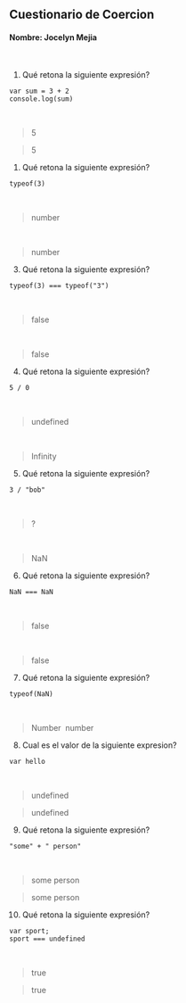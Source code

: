 ## Cuestionario de Coercion
#### Nombre: Jocelyn Mejia
​
1. Qué retona la siguiente expresión?
```
var sum = 3 + 2
console.log(sum)
```
​
> 5


> 5
​
1. Qué retona la siguiente expresión?
```
typeof(3)
```
​
> number
> 
​
> number
​
3. Qué retona la siguiente expresión?
```
typeof(3) === typeof("3")
```
​
> false
> 
​
> false
​
4. Qué retona la siguiente expresión?
```
5 / 0
```
​
> undefined
> 
​
> Infinity
​
5. Qué retona la siguiente expresión?
```
3 / "bob"
```
​
> ?
> 
​
> NaN
​
6. Qué retona la siguiente expresión?
```
NaN === NaN
```
​
> false
> 
​
> false
​
7. Qué retona la siguiente expresión?
```
typeof(NaN)
```
​
> Number
​
> number
​
8. Cual es el valor de la siguiente expresion?
```
var hello
```
​
> undefined
​

> undefined
​
9. Qué retona la siguiente expresión?
```
"some" + " person"
```
​
> some person
​

> some person
​
10. Qué retona la siguiente expresión?
```
var sport; 
sport === undefined
```
​
> true
​

> true